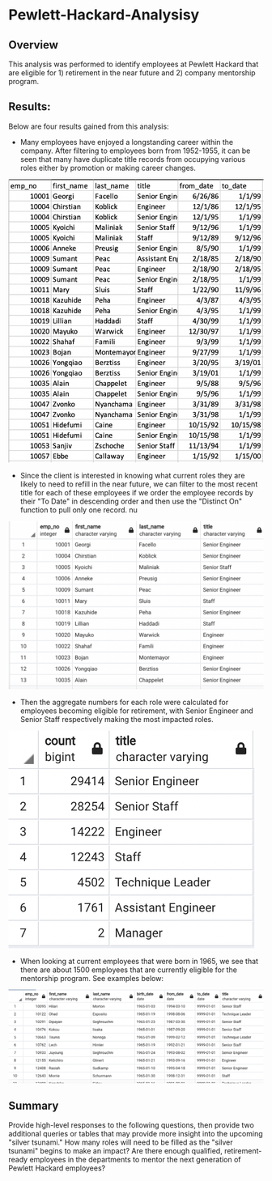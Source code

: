 # Pewlett-Hackard-Analysisy

## Overview 
This analysis was performed to identify employees at Pewlett Hackard that are eligible for 1) retirement in the near future and 2) company mentorship program. 
## Results: 
Below are four results gained from this analysis: 
- Many employees have enjoyed a longstanding career within the company. After filtering to employees born from 1952-1955, it can be seen that many have duplicate title records from occupying various roles either by promotion or making career changes. 

![ret_titles.png](Data/ret_titles.png)

- Since the client is interested in knowing what current roles they are likely to need to refill in the near future, we can filter to the most recent title for each of these employees if we order the employee records by their "To Date" in descending order and then use the "Distinct On" function to pull only one record. nu

![unique_titles.png](Data/unique_titles.png)

- Then the aggregate numbers for each role were calculated for employees becoming eligible for retirement, with Senior Engineer and Senior Staff respectively making the most impacted roles. 

![title_sums.png](Data/title_sums.png)

- When looking at current employees that were born in 1965, we see that there are about 1500 employees that are currently eligible for the mentorship program. See examples below: 

![mentorship.png](Data/mentorship.png)

## Summary
Provide high-level responses to the following questions, then provide two additional queries or tables that may provide more insight into the upcoming "silver tsunami."
How many roles will need to be filled as the "silver tsunami" begins to make an impact?
Are there enough qualified, retirement-ready employees in the departments to mentor the next generation of Pewlett Hackard employees?
